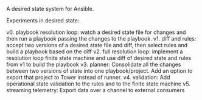 
A desired state system for Ansible.


Experiments in desired state:

v0. playbook resolution loop: watch a desired state file for changes and then run a playbook passing the changes to the playbook.
v1. diff and rules: accept two versions of a desired state file and diff, then select rules and build a playbook based on the diff
v2. full resolution loop: implement a resolution loop finite state machine and use diff of desired state and rules from v1 to build the playbook
v3. planner: Consolidate all the changes between two versions of state into one playbook/project.
             Add an option to export that project to Tower instead of runner.
v4. validation:  Add operational state validation to the rules and to the finite state machine
v5. streaming telemetry:  Export data over a channel to external consumers




